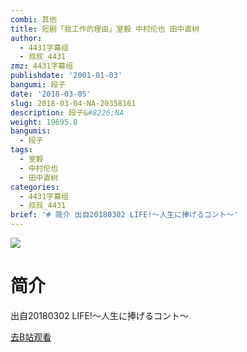 ```yaml
---
combi: 其他
title: 短剧「我工作的理由」室毅 中村伦也 田中直树
author:
  - 4431字幕组
  - 叔叔_4431
zmz: 4431字幕组
publishdate: '2001-01-03'
bangumi: 段子
date: '2018-03-05'
slug: 2018-03-04-NA-20358161
description: 段子&#8226;NA
weight: 19695.0
bangumis:
  - 段子
tags:
  - 室毅
  - 中村伦也
  - 田中直树
categories:
  - 4431字幕组
  - 叔叔_4431
brief: '# 简介 出自20180302 LIFE!～人生に捧げるコント～'
---
```

![](https://i.imgur.com/OcskA2d.png)
# 简介  
出自20180302 LIFE!～人生に捧げるコント～  

[去B站观看](https://www.bilibili.com/video/av20358161/)
 
